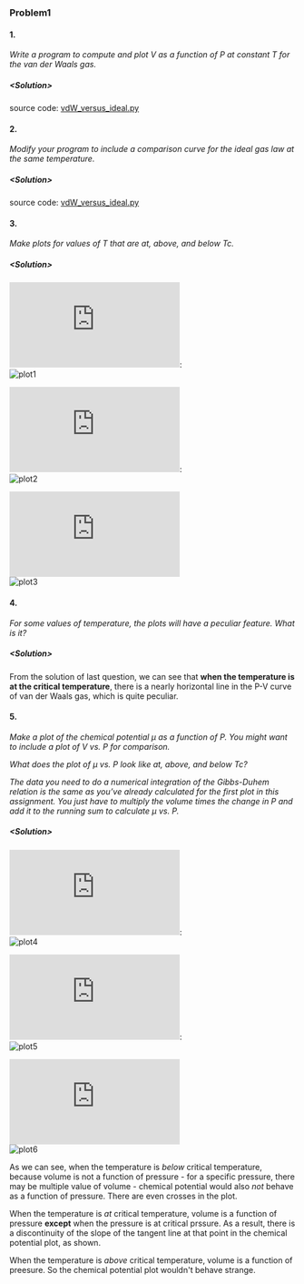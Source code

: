### Problem1

#### 1.
_Write a program to compute and plot V as a function of P at constant T for the van der Waals gas._
##### _<Solution\>_
source code: [vdW_versus_ideal.py](https://github.com/NTHU-Phys-Qubit/SMt-3-ChengHsinHan/blob/master/solution/vdW_versus_ideal.py)  

#### 2.
_Modify your program to include a comparison curve for the ideal gas law at the same temperature._
##### _<Solution\>_
source code:
[vdW_versus_ideal.py](https://github.com/NTHU-Phys-Qubit/SMt-3-ChengHsinHan/blob/master/solution/vdW_versus_ideal.py)

#### 3.
_Make plots for values of T that are at, above, and below Tc._
##### _<Solution\>_
![T=0.9T_c](https://latex.codecogs.com/png.latex?%5Cbg_white%20T%3D0.9T_c):  
![plot1](https://github.com/NTHU-Phys-Qubit/SMt-3-ChengHsinHan/blob/master/solution/vdW_versus_ideal_at_0.9Tc.png)

![T=T_c](https://latex.codecogs.com/png.latex?%5Cbg_white%20T%3DT_c):  
![plot2](https://github.com/NTHU-Phys-Qubit/SMt-3-ChengHsinHan/blob/master/solution/vdW_versus_ideal_at_1.0Tc.png)

![T=1.1T_c](https://latex.codecogs.com/png.latex?%5Cbg_white%20T%3D1.1T_c)  
![plot3](https://github.com/NTHU-Phys-Qubit/SMt-3-ChengHsinHan/blob/master/solution/vdW_versus_ideal_at_1.1Tc.png)

#### 4.
_For some values of temperature, the plots will have a peculiar feature. What is it?_
##### _<Solution\>_
From the solution of last question, we can see that **when the temperature is at the critical temperature**, there is a nearly horizontal line in the P-V curve of van der Waals gas, which is quite peculiar.

#### 5.
_Make a plot of the chemical potential *μ* as a function of *P*. You might want to include a plot of *V* vs. *P* for comparison. <p> What does the plot of *μ* vs. *P* look like at, above, and below *Tc*? <p> The data you need to do a numerical integration of the Gibbs-Duhem relation is the same as you’ve already calculated for the first plot in this assignment. You just have to multiply the volume times the change in P and add it to the running sum to calculate μ vs. P._
##### _<Solution\>_
![T=0.9T_c](https://latex.codecogs.com/png.latex?%5Cbg_white%20T%3D0.9T_c):  
![plot4](https://github.com/NTHU-Phys-Qubit/SMt-3-ChengHsinHan/blob/master/solution/mu-P_V-P_at_0.9T_c.png)

![T=T_c](https://latex.codecogs.com/png.latex?%5Cbg_white%20T%3DT_c):  
![plot5](https://github.com/NTHU-Phys-Qubit/SMt-3-ChengHsinHan/blob/master/solution/mu-P_V-P_at_1.0T_c.png)

![T=1.1T_c](https://latex.codecogs.com/png.latex?%5Cbg_white%20T%3D1.1T_c)  
![plot6](https://github.com/NTHU-Phys-Qubit/SMt-3-ChengHsinHan/blob/master/solution/mu-P_V-P_at_1.1T_c.png)

As we can see, when the temperature is _below_ critical temperature, because volume is not a function of pressure - for a specific pressure, there may be multiple value of volume - chemical potential would also _not_ behave as a function of pressure. There are even crosses in the plot.
  
When the temperature is _at_ critical temperature, volume is a function of pressure **except** when the pressure is at critical prssure. As a result, there is a discontinuity of the slope of the tangent line at that point in the chemical potential plot, as shown.

When the temperature is _above_ critical temperature, volume is a function of preesure. So the chemical potential plot wouldn't behave strange.
